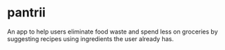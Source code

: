 # pantrii
An app to help users eliminate food waste and spend less on groceries by suggesting recipes using ingredients the user already has.
